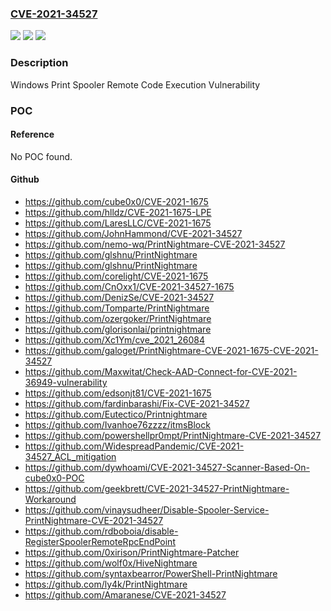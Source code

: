 ### [CVE-2021-34527](https://cve.mitre.org/cgi-bin/cvename.cgi?name=CVE-2021-34527)
![](https://img.shields.io/static/v1?label=Product&message=Windows%20Server%2C%20version%2020H2%20(Server%20Core%20Installation)&color=blue)
![](https://img.shields.io/static/v1?label=Version&message=n%2Fa&color=blue)
![](https://img.shields.io/static/v1?label=Vulnerability&message=Remote%20Code%20Execution&color=brighgreen)

### Description

Windows Print Spooler Remote Code Execution Vulnerability

### POC

#### Reference
No POC found.

#### Github
- https://github.com/cube0x0/CVE-2021-1675
- https://github.com/hlldz/CVE-2021-1675-LPE
- https://github.com/LaresLLC/CVE-2021-1675
- https://github.com/JohnHammond/CVE-2021-34527
- https://github.com/nemo-wq/PrintNightmare-CVE-2021-34527
- https://github.com/glshnu/PrintNightmare
- https://github.com/glshnu/PrintNightmare
- https://github.com/corelight/CVE-2021-1675
- https://github.com/CnOxx1/CVE-2021-34527-1675
- https://github.com/DenizSe/CVE-2021-34527
- https://github.com/Tomparte/PrintNightmare
- https://github.com/ozergoker/PrintNightmare
- https://github.com/glorisonlai/printnightmare
- https://github.com/Xc1Ym/cve_2021_26084
- https://github.com/galoget/PrintNightmare-CVE-2021-1675-CVE-2021-34527
- https://github.com/Maxwitat/Check-AAD-Connect-for-CVE-2021-36949-vulnerability
- https://github.com/edsonjt81/CVE-2021-1675
- https://github.com/fardinbarashi/Fix-CVE-2021-34527
- https://github.com/Eutectico/Printnightmare
- https://github.com/Ivanhoe76zzzz/itmsBlock
- https://github.com/powershellpr0mpt/PrintNightmare-CVE-2021-34527
- https://github.com/WidespreadPandemic/CVE-2021-34527_ACL_mitigation
- https://github.com/dywhoami/CVE-2021-34527-Scanner-Based-On-cube0x0-POC
- https://github.com/geekbrett/CVE-2021-34527-PrintNightmare-Workaround
- https://github.com/vinaysudheer/Disable-Spooler-Service-PrintNightmare-CVE-2021-34527
- https://github.com/rdboboia/disable-RegisterSpoolerRemoteRpcEndPoint
- https://github.com/0xirison/PrintNightmare-Patcher
- https://github.com/wolf0x/HiveNightmare
- https://github.com/syntaxbearror/PowerShell-PrintNightmare
- https://github.com/ly4k/PrintNightmare
- https://github.com/Amaranese/CVE-2021-34527

